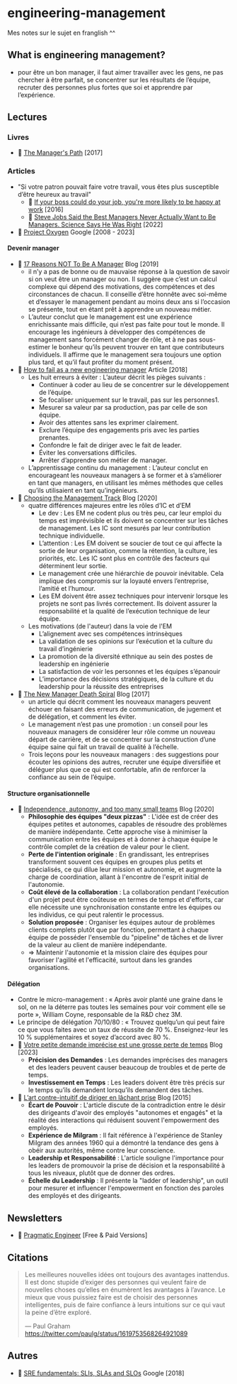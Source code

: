 # engineering-management
Mes notes sur le sujet en franglish ^^

## What is engineering management?

- pour être un bon manager, il faut aimer travailler avec les gens, ne pas chercher à être parfait, se concentrer sur les résultats de l’équipe, recruter des personnes plus fortes que soi et apprendre par l’expérience.


## Lectures

### Livres
- 📙 [The Manager's Path](https://www.amazon.fr/-/en/Camille-Fournier/dp/1491973897) [2017]
 
### Articles

- "Si votre patron pouvait faire votre travail, vous êtes plus susceptible d’être heureux au travail"
  - 📖 [If your boss could do your job, you're more likely to be happy at work](https://hbr.org/2016/12/if-your-boss-could-do-your-job-youre-more-likely-to-be-happy-at-work) [2016]
  - 📖 [Steve Jobs Said the Best Managers Never Actually Want to Be Managers. Science Says He Was Right](https://www.inc.com/jeff-haden/37-years-ago-steve-jobs-said-best-managers-never-want-to-be-a-manager-science-says-he-was-right.html) [2022]
- 📖 [Project Oxygen](https://rework.withgoogle.com/blog/the-evolution-of-project-oxygen/) Google [2008 - 2023]

#### Devenir manager
- 📖 [17 Reasons NOT To Be A Manager](https://charity.wtf/2019/09/08/reasons-not-to-be-a-manager/comment-page-1/) Blog [2019]
  - il n’y a pas de bonne ou de mauvaise réponse à la question de savoir si on veut être un manager ou non. Il suggère que c’est un calcul complexe qui dépend des motivations, des compétences et des circonstances de chacun. Il conseille d’être honnête avec soi-même et d’essayer le management pendant au moins deux ans si l’occasion se présente, tout en étant prêt à apprendre un nouveau métier.
  - L’auteur conclut que le management est une expérience enrichissante mais difficile, qui n’est pas faite pour tout le monde. Il encourage les ingénieurs à développer des compétences de management sans forcément changer de rôle, et à ne pas sous-estimer le bonheur qu’ils peuvent trouver en tant que contributeurs individuels. Il affirme que le management sera toujours une option plus tard, et qu’il faut profiter du moment présent.
- 📖 [How to fail as a new engineering manager](https://medium.com/@hashbrown/how-to-fail-as-a-new-engineering-manager-30b5fb617a) Article [2018]
  - Les huit erreurs à éviter : L’auteur décrit les pièges suivants :
    - Continuer à coder au lieu de se concentrer sur le développement de l’équipe.
    - Se focaliser uniquement sur le travail, pas sur les personnes1.
    - Mesurer sa valeur par sa production, pas par celle de son équipe.
    - Avoir des attentes sans les exprimer clairement.
    - Exclure l’équipe des engagements pris avec les parties prenantes.
    - Confondre le fait de diriger avec le fait de leader.
    - Éviter les conversations difficiles.
    - Arrêter d’apprendre son métier de manager.
  - L’apprentissage continu du management : L’auteur conclut en encourageant les nouveaux managers à se former et à s’améliorer en tant que managers, en utilisant les mêmes méthodes que celles qu’ils utilisaient en tant qu’ingénieurs.
- 📖 [Choosing the Management Track](https://blog.danielna.com/choosing-the-management-track/) Blog [2020]
  - quatre différences majeures entre les rôles d’IC et d’EM
    - Le dev : Les EM ne codent plus ou très peu, car leur emploi du temps est imprévisible et ils doivent se concentrer sur les tâches de management. Les IC sont mesurés par leur contribution technique individuelle.
    - L’attention : Les EM doivent se soucier de tout ce qui affecte la sortie de leur organisation, comme la rétention, la culture, les priorités, etc. Les IC sont plus en contrôle des facteurs qui déterminent leur sortie.
    - Le management crée une hiérarchie de pouvoir inévitable. Cela implique des compromis sur la loyauté envers l’entreprise, l’amitié et l’humour.
    - Les EM doivent être assez techniques pour intervenir lorsque les projets ne sont pas livrés correctement. Ils doivent assurer la responsabilité et la qualité de l’exécution technique de leur équipe.
  - Les motivations (de l'auteur) dans la voie de l'EM
    - L’alignement avec ses compétences intrinsèques
    - La validation de ses opinions sur l’exécution et la culture du travail d’ingénierie
    - La promotion de la diversité ethnique au sein des postes de leadership en ingénierie
    - La satisfaction de voir les personnes et les équipes s’épanouir
    - L’importance des décisions stratégiques, de la culture et du leadership pour la réussite des entreprises
- 📖 [The New Manager Death Spiral](https://randsinrepose.com/archives/the-new-manager-death-spiral/) Blog [2017]
  - un article qui décrit comment les nouveaux managers peuvent échouer en faisant des erreurs de communication, de jugement et de délégation, et comment les éviter.
  - Le management n’est pas une promotion : un conseil pour les nouveaux managers de considérer leur rôle comme un nouveau départ de carrière, et de se concentrer sur la construction d’une équipe saine qui fait un travail de qualité à l’échelle.
  - Trois leçons pour les nouveaux managers : des suggestions pour écouter les opinions des autres, recruter une équipe diversifiée et déléguer plus que ce qui est confortable, afin de renforcer la confiance au sein de l’équipe.

#### Structure organisationnelle
- 📖 [Independence, autonomy, and too many small teams](https://kislayverma.com/organizations/independence-autonomy-and-too-many-small-teams/) Blog [2020]
  - **Philosophie des équipes "deux pizzas"** : L'idée est de créer des équipes petites et autonomes, capables de résoudre des problèmes de manière indépendante. Cette approche vise à minimiser la communication entre les équipes et à donner à chaque équipe le contrôle complet de la création de valeur pour le client.
  - **Perte de l'intention originale** : En grandissant, les entreprises transforment souvent ces équipes en groupes plus petits et spécialisés, ce qui dilue leur mission et autonomie, et augmente la charge de coordination, allant à l'encontre de l'esprit initial de l'autonomie.
  - **Coût élevé de la collaboration** : La collaboration pendant l'exécution d'un projet peut être coûteuse en termes de temps et d'efforts, car elle nécessite une synchronisation constante entre les équipes ou les individus, ce qui peut ralentir le processus.
  - **Solution proposée** : Organiser les équipes autour de problèmes clients complets plutôt que par fonction, permettant à chaque équipe de posséder l'ensemble du "pipeline" de tâches et de livrer de la valeur au client de manière indépendante.
  - => Maintenir l'autonomie et la mission claire des équipes pour favoriser l'agilité et l'efficacité, surtout dans les grandes organisations.

#### Délégation
- Contre le micro-management : « Après avoir planté une graine dans le sol, on ne la déterre pas toutes les semaines pour voir comment elle se porte », William Coyne, responsable de la R&D chez 3M.
- Le principe de délégation 70/10/80 : « Trouvez quelqu’un qui peut faire ce que vous faites avec un taux de réussite de 70 %. Enseignez-leur les 10 % supplémentaires et soyez d’accord avec 80 %.
- 📖 [Votre petite demande imprécise est une grosse perte de temps](https://staysaasy.com/startups/2023/11/10/imprecise-asks.html) Blog [2023]
  -  **Précision des Demandes** : Les demandes imprécises des managers et des leaders peuvent causer beaucoup de troubles et de perte de temps.
  -  **Investissement en Temps** : Les leaders doivent être très précis sur le temps qu’ils demandent lorsqu’ils demandent des tâches.
- 📖 [L’art contre-intuitif de diriger en lâchant prise](https://www.behance.net/blog/the-counter-intuitive-art-of-leading-by-letting-go) Blog [2015]
  - **Écart de Pouvoir** : L'article discute de la contradiction entre le désir des dirigeants d'avoir des employés "autonomes et engagés" et la réalité des interactions qui réduisent souvent l'empowerment des employés.
  - **Expérience de Milgram** : Il fait référence à l'expérience de Stanley Milgram des années 1960 qui a démontré la tendance des gens à obéir aux autorités, même contre leur conscience.
  - **Leadership et Responsabilité** : L'article souligne l'importance pour les leaders de promouvoir la prise de décision et la responsabilité à tous les niveaux, plutôt que de donner des ordres.
  - **Échelle du Leadership** : Il présente la "ladder of leadership", un outil pour mesurer et influencer l'empowerment en fonction des paroles des employés et des dirigeants.
  
## Newsletters
- 📧 [Pragmatic Engineer](https://newsletter.pragmaticengineer.com) [Free & Paid Versions]

## Citations

> Les meilleures nouvelles idées ont toujours des avantages inattendus. Il est donc stupide d’exiger des personnes qui veulent faire de nouvelles choses qu’elles en énumèrent les avantages à l’avance. Le mieux que vous puissiez faire est de choisir des personnes intelligentes, puis de faire confiance à leurs intuitions sur ce qui vaut la peine d’être exploré.
>
> — Paul Graham https://twitter.com/paulg/status/1619753568264921089

## Autres
- 📖 [SRE fundamentals: SLIs, SLAs and SLOs](https://cloud.google.com/blog/products/devops-sre/sre-fundamentals-slis-slas-and-slos) Google [2018]
